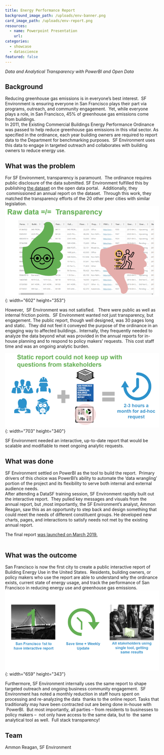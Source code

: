 ```yaml
---
title: Energy Performance Report
background_image_path: /uploads/env-banner.png
card_image_path: /uploads/env-report.png
resources:
  - name: Powerpoint Presentation
    url:
categories:
  - showcase
  - datascience
featured: false
---
```


*Data and Analytical Transparency with PowerBI and Open Data*

## Background

Reducing greenhouse gas emissions is in everyone’s best interest. &nbsp;SF Environment is ensuring everyone in San Francisco plays their part via programs, outreach, and community engagement. &nbsp;Yet, while everyone plays a role, in San Francisco, 45% of greenhouse gas emissions come from buildings.&nbsp;<br>In 2011, the Existing Commercial Buildings Energy Performance Ordinance was passed to help reduce greenhouse gas emissions in this vital sector. As specified in the ordinance, each year building owners are required to report data to the Department for benchmarking purposes. &nbsp;SF Environment uses this data to engage in targeted outreach and collaborates with building owners to reduce energy use.

## What was the problem

For SF Environment, transparency is paramount. &nbsp;The ordinance requires public disclosure of the data submitted. SF Environment fulfilled this by publishing [the dataset](https://data.sfgov.org/Energy-and-Environment/Existing-Commercial-Buildings-Energy-Performance-O/j2j3-acqj) on the open data portal. &nbsp; Additionally, they &nbsp;commissioned an annual report on the dataset. &nbsp;Through this work, they matched the transparency efforts of the 20 other peer cities with similar legislation.<br>![](/uploads/env-raw-data.png){: width="602" height="353"}

However, &nbsp;SF Environment was not satisfied. &nbsp; There were public as well as internal friction points. &nbsp;SF Environment wanted not just transparency, but engagement. The public report, though well designed, was 30 pages long and static. &nbsp;They did not feel it conveyed the purpose of the ordinance in an engaging way to affected buildings.. Internally, they frequently needed to analyze the data beyond what was provided in the annual reports for in-house planning and to respond to policy makers’ requests. &nbsp;This cost staff time and was an ongoing analytic burden.

![](/uploads/env-statis-report.png){: width="703" height="340"}

SF Environment needed an interactive, up-to-date report that would be scalable and modifiable to meet ongoing analytic requests.

## What was done

SF Environment settled on PowerBI as the tool to build the report. &nbsp;Primary drivers of this choice was PowerBI’s ability to automate the ‘data wrangling’ portion of the project and its flexibility to serve both internal and external audience needs.<br>After attending a DataSF training session, SF Environment rapidly built out the interactive report. &nbsp;They pulled key messages and visuals from the annual report, but ,most importantly, the SF Environment’s analyst, Ammon Reagan, saw this as an opportunity to step back and design something that could meet the needs of different constituent groups. He developed new charts, pages, and interactions to satisfy needs not met by the existing annual report. &nbsp;

The final report [was launched on March 2019.](https://sfenvironment.org/energy/san-francisco-existing-buildings-performance-report)<br>&nbsp;

## What was the outcome

San Francisco is now the first city to create a public interactive report of Building Energy Use in the United States. &nbsp;Residents, building owners, or policy makers who use the report are able to understand why the ordinance exists, current state of energy usage, and track the performance of San Francisco in reducing energy use and greenhouse gas emissions.<br>![](/uploads/env-1-report.png){: width="659" height="343"}

Furthermore, SF Environment internally uses the same report to shape targeted outreach and ongoing business community engagement. &nbsp;SF Environment has noted a monthly reduction in staff hours spent on processing and re-analyzing the data &nbsp;thanks to the online report. Tasks that traditionally may have been contracted out are being done in-house with &nbsp;PowerBI. &nbsp;But most importantly, all parties – from residents to businesses to policy makers – &nbsp;not only have access to the same data, but to &nbsp;the same analytical tool as well. &nbsp;Full stack transparency\!

## Team

Ammon Reagan, SF Environment

### &nbsp;